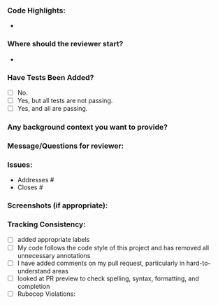### Code Highlights:
 * <notes>
### Where should the reviewer start?
 * <notes>
### Have Tests Been Added?
- [ ] No.
- [ ] Yes, but all tests are not passing.
- [ ] Yes, and all are passing.
### Any background context you want to provide?
### Message/Questions for reviewer:
### Issues:
* Addresses #
* Closes #
### Screenshots (if appropriate):
### Tracking Consistency:
- [ ] added appropriate labels
- [ ] My code follows the code style of this project and has removed all unnecessary annotations
- [ ] I have added comments on my pull request, particularly in hard-to-understand areas
- [ ] looked at PR preview to check spelling, syntax, formatting, and completion
- [ ] Rubocop Violations:
